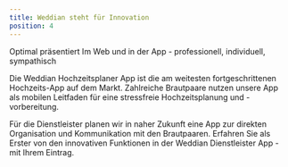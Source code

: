 ```yaml
---
title: Weddian steht für Innovation
position: 4
---
```


Optimal präsentiert
Im Web und in der App - professionell, individuell, sympathisch

Die Weddian Hochzeitsplaner App ist die am weitesten fortgeschrittenen Hochzeits-App auf dem Markt. Zahlreiche Brautpaare nutzen unsere App als mobilen Leitfaden für eine stressfreie Hochzeitsplanung und -vorbereitung.

Für die Dienstleister planen wir in naher Zukunft eine App zur direkten Organisation und Kommunikation mit den Brautpaaren. Erfahren Sie als Erster von den innovativen Funktionen in der Weddian Dienstleister App - mit Ihrem Eintrag.